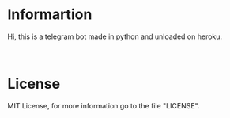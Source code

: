 Informartion
=====

Hi, this is a telegram bot made in python and unloaded on heroku.

</br>

License
========

MIT License, for more information go to the file "LICENSE".
